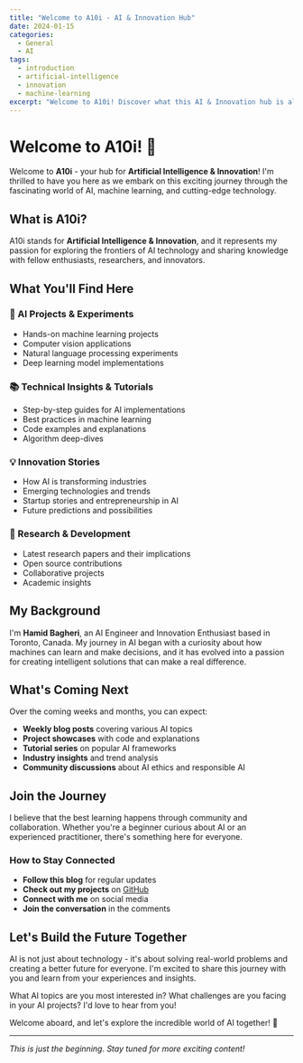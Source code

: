 ```yaml
---
title: "Welcome to A10i - AI & Innovation Hub"
date: 2024-01-15
categories:
  - General
  - AI
tags:
  - introduction
  - artificial-intelligence
  - innovation
  - machine-learning
excerpt: "Welcome to A10i! Discover what this AI & Innovation hub is all about and what you can expect to find here."
---
```


# Welcome to A10i! 🚀

Welcome to **A10i** - your hub for **Artificial Intelligence & Innovation**! I'm thrilled to have you here as we embark on this exciting journey through the fascinating world of AI, machine learning, and cutting-edge technology.

## What is A10i?

A10i stands for **Artificial Intelligence & Innovation**, and it represents my passion for exploring the frontiers of AI technology and sharing knowledge with fellow enthusiasts, researchers, and innovators.

## What You'll Find Here

### 🤖 AI Projects & Experiments

- Hands-on machine learning projects
- Computer vision applications
- Natural language processing experiments
- Deep learning model implementations

### 📚 Technical Insights & Tutorials

- Step-by-step guides for AI implementations
- Best practices in machine learning
- Code examples and explanations
- Algorithm deep-dives

### 💡 Innovation Stories

- How AI is transforming industries
- Emerging technologies and trends
- Startup stories and entrepreneurship in AI
- Future predictions and possibilities

### 🔬 Research & Development

- Latest research papers and their implications
- Open source contributions
- Collaborative projects
- Academic insights

## My Background

I'm **Hamid Bagheri**, an AI Engineer and Innovation Enthusiast based in Toronto, Canada. My journey in AI began with a curiosity about how machines can learn and make decisions, and it has evolved into a passion for creating intelligent solutions that can make a real difference.

## What's Coming Next

Over the coming weeks and months, you can expect:

- **Weekly blog posts** covering various AI topics
- **Project showcases** with code and explanations
- **Tutorial series** on popular AI frameworks
- **Industry insights** and trend analysis
- **Community discussions** about AI ethics and responsible AI

## Join the Journey

I believe that the best learning happens through community and collaboration. Whether you're a beginner curious about AI or an experienced practitioner, there's something here for everyone.

### How to Stay Connected

- **Follow this blog** for regular updates
- **Check out my projects** on [GitHub](https://github.com/hamid58b)
- **Connect with me** on social media
- **Join the conversation** in the comments

## Let's Build the Future Together

AI is not just about technology - it's about solving real-world problems and creating a better future for everyone. I'm excited to share this journey with you and learn from your experiences and insights.

What AI topics are you most interested in? What challenges are you facing in your AI projects? I'd love to hear from you!

Welcome aboard, and let's explore the incredible world of AI together! 🌟

---

*This is just the beginning. Stay tuned for more exciting content!*
